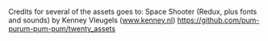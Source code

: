 Credits for several of the assets goes to:
Space Shooter (Redux, plus fonts and sounds) by Kenney Vleugels (www.kenney.nl)
https://github.com/pum-purum-pum-pum/twenty_assets

